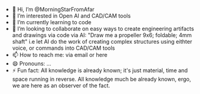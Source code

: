- 👋 Hi, I’m @MorningStarFromAfar
- 👀 I’m interested in Open AI and CAD/CAM tools
- 🌱 I’m currently learning to code
- 💞️ I’m looking to collaborate on easy ways to create engineering artifacts and drawings via code via AI: "Draw me a propeller 9x6; foldable; 4mm shaft" i.e let AI do the work of creating complex structures using eithter voice, or commands into CAD/CAM tools
- 📫 How to reach me: via email or here
- 😄 Pronouns: ...
- ⚡ Fun fact: All knowledge is already known; it's just material, time and space running in reverse. All knowledge much be already known, ergo, we are here as an observer of the fact.

<!---
MorningStarFromAfar/MorningStarFromAfar is a ✨ special ✨ repository because its `README.md` (this file) appears on your GitHub profile.
You can click the Preview link to take a look at your changes.
--->
